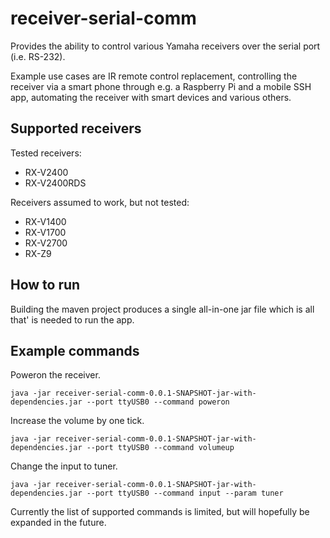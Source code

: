 # receiver-serial-comm
Provides the ability to control various Yamaha receivers over the serial port (i.e. RS-232).

Example use cases are IR remote control replacement, controlling the receiver via a smart phone through e.g. a Raspberry Pi and a mobile SSH app, automating the receiver with smart devices and various others.

## Supported receivers
Tested receivers:
* RX-V2400
* RX-V2400RDS

Receivers assumed to work, but not tested:
* RX-V1400
* RX-V1700
* RX-V2700
* RX-Z9

## How to run
Building the maven project produces a single all-in-one jar file which is all that' is needed to run the app. 

## Example commands

Poweron the receiver.
```
java -jar receiver-serial-comm-0.0.1-SNAPSHOT-jar-with-dependencies.jar --port ttyUSB0 --command poweron
```

Increase the volume by one tick.
```
java -jar receiver-serial-comm-0.0.1-SNAPSHOT-jar-with-dependencies.jar --port ttyUSB0 --command volumeup
```

Change the input to tuner.
```
java -jar receiver-serial-comm-0.0.1-SNAPSHOT-jar-with-dependencies.jar --port ttyUSB0 --command input --param tuner
```

Currently the list of supported commands is limited, but will hopefully be expanded in the future.
